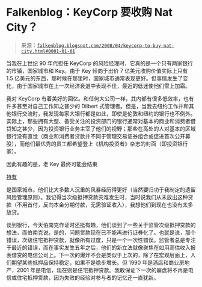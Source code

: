 <!--yml

类别：未分类

日期：2024 年 05 月 12 日 23 点 24 分 25 秒

-->

# Falkenblog：KeyCorp 要收购 Nat City？

> 来源：[`falkenblog.blogspot.com/2008/04/keycorp-to-buy-nat-city.html#0001-01-01`](http://falkenblog.blogspot.com/2008/04/keycorp-to-buy-nat-city.html#0001-01-01)

当我在上世纪 90 年代担任 KeyCorp 的风险经理时，它真的是一个只有两家银行的市镇，国家城市和 Key。由于 Key 倾向于出价 7 亿美元收购价值实际上只有 1.5 亿美元的东西，那时候在那里时，国家城市通常表现更好。但事情发生了变化，由于国家城市在上一次经济衰退中表现不佳，最近的低迷使他们雪上加霜。

我对 KeyCorp 有着美好的回忆。和任何大公司一样，其内部有很多低效率，也有许多甚至对自己工作知之甚少的 Dilbert 式管理者。但是，当我去纽约工作并和其他银行交流时，我发现每家大银行都是如此，即使是伦敦和纽约的银行也不例外。实际上，那些拥有大型、备受关注的投资部门的银行通常对基本的商业和消费者借贷知之甚少，因为投资银行业务主宰了他们的视野；那些在高处的人对基本的区域银行没有直觉（商业和消费者贷款并不同于管理交易证券组合或促进首次公开募股），而他们最优秀的员工都希望登上《机构投资者》杂志的封面（即投资银行家）。

因此有趣的是，老 Key 最终可能会结束

[持有](http://www.bloggingstocks.com/2008/04/02/national-city/)

是国家城市。他们比大多数人沉重的风暴经历得更好（当然要归功于我制定的遗留风险管理原则）。我记得当次级抵押贷款灾难发生时，当时说我们从未放出这种贷款（不用首付，反向本金分期付款，无需验证收入），我想他们到现在也没有太多放贷。

谈到银行，今天伯南克作证时还挺有趣，他们谈到了一些关于监管次级抵押贷款的想法，而伯南克说，是的，问题贷款现在已不能再进行证券化了。也就是说，那个错误，次级住宅抵押贷款，就像所有过度，只是一个一次性错误。监管者总是专注于最近的错误，而在事实发生五年之后，他们的新立法就像聚焦在如用高估收入报表借贷的电信公司上。下一次的爆炸不会是类似于上次的，除了在宏观层面上，人们期望某些抵押品保持稳定，如果不是稳步增长。但 1990 年是酒店和商业房地产，2001 年是电信，现在则是住宅抵押贷款。我敢保证下一次的崩盘将不再是电信或住宅抵押贷款，因为失败的经验对参与者的记忆还一直犹新。
